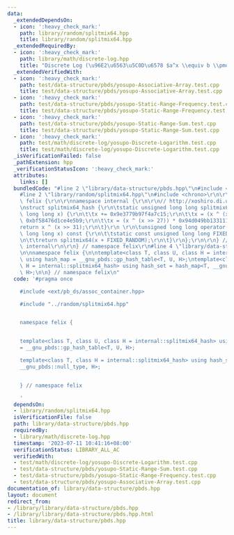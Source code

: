 ```yaml
---
data:
  _extendedDependsOn:
  - icon: ':heavy_check_mark:'
    path: library/random/splitmix64.hpp
    title: library/random/splitmix64.hpp
  _extendedRequiredBy:
  - icon: ':heavy_check_mark:'
    path: library/math/discrete-log.hpp
    title: "Discrete Log (\u96E2\u6563\u5C0D\u6578 $a^x \\equiv b \\pmod m$)"
  _extendedVerifiedWith:
  - icon: ':heavy_check_mark:'
    path: test/data-structure/pbds/yosupo-Associative-Array.test.cpp
    title: test/data-structure/pbds/yosupo-Associative-Array.test.cpp
  - icon: ':heavy_check_mark:'
    path: test/data-structure/pbds/yosupo-Static-Range-Frequency.test.cpp
    title: test/data-structure/pbds/yosupo-Static-Range-Frequency.test.cpp
  - icon: ':heavy_check_mark:'
    path: test/data-structure/pbds/yosupo-Static-Range-Sum.test.cpp
    title: test/data-structure/pbds/yosupo-Static-Range-Sum.test.cpp
  - icon: ':heavy_check_mark:'
    path: test/math/discrete-log/yosupo-Discrete-Logarithm.test.cpp
    title: test/math/discrete-log/yosupo-Discrete-Logarithm.test.cpp
  _isVerificationFailed: false
  _pathExtension: hpp
  _verificationStatusIcon: ':heavy_check_mark:'
  attributes:
    links: []
  bundledCode: "#line 2 \"library/data-structure/pbds.hpp\"\n#include <ext/pb_ds/assoc_container.hpp>\n\
    #line 2 \"library/random/splitmix64.hpp\"\n#include <chrono>\r\n\r\nnamespace\
    \ felix {\r\n\r\nnamespace internal {\r\n\r\n// http://xoshiro.di.unimi.it/splitmix64.c\r\
    \nstruct splitmix64_hash {\r\n\tstatic unsigned long long splitmix64(unsigned\
    \ long long x) {\r\n\t\tx += 0x9e3779b97f4a7c15;\r\n\t\tx = (x ^ (x >> 30)) *\
    \ 0xbf58476d1ce4e5b9;\r\n\t\tx = (x ^ (x >> 27)) * 0x94d049bb133111eb;\r\n\t\t\
    return x ^ (x >> 31);\r\n\t}\r\n \r\n\tunsigned long long operator()(unsigned\
    \ long long x) const {\r\n\t\tstatic const unsigned long long FIXED_RANDOM = std::chrono::steady_clock::now().time_since_epoch().count();\r\
    \n\t\treturn splitmix64(x + FIXED_RANDOM);\r\n\t}\r\n};\r\n\r\n} // namespace\
    \ internal\r\n\r\n} // namespace felix\r\n#line 4 \"library/data-structure/pbds.hpp\"\
    \n\nnamespace felix {\n\ntemplate<class T, class U, class H = internal::splitmix64_hash>\
    \ using hash_map = __gnu_pbds::gp_hash_table<T, U, H>;\ntemplate<class T, class\
    \ H = internal::splitmix64_hash> using hash_set = hash_map<T, __gnu_pbds::null_type,\
    \ H>;\n\n} // namespace felix\n"
  code: '#pragma once

    #include <ext/pb_ds/assoc_container.hpp>

    #include "../random/splitmix64.hpp"


    namespace felix {


    template<class T, class U, class H = internal::splitmix64_hash> using hash_map
    = __gnu_pbds::gp_hash_table<T, U, H>;

    template<class T, class H = internal::splitmix64_hash> using hash_set = hash_map<T,
    __gnu_pbds::null_type, H>;


    } // namespace felix

    '
  dependsOn:
  - library/random/splitmix64.hpp
  isVerificationFile: false
  path: library/data-structure/pbds.hpp
  requiredBy:
  - library/math/discrete-log.hpp
  timestamp: '2023-07-11 10:41:16+08:00'
  verificationStatus: LIBRARY_ALL_AC
  verifiedWith:
  - test/math/discrete-log/yosupo-Discrete-Logarithm.test.cpp
  - test/data-structure/pbds/yosupo-Static-Range-Sum.test.cpp
  - test/data-structure/pbds/yosupo-Static-Range-Frequency.test.cpp
  - test/data-structure/pbds/yosupo-Associative-Array.test.cpp
documentation_of: library/data-structure/pbds.hpp
layout: document
redirect_from:
- /library/library/data-structure/pbds.hpp
- /library/library/data-structure/pbds.hpp.html
title: library/data-structure/pbds.hpp
---
```

